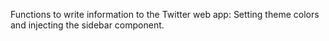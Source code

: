 Functions to write information to the Twitter web app: Setting theme colors and injecting the sidebar component.

